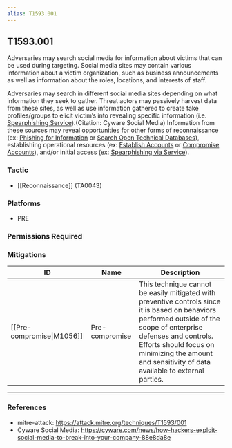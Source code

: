 ```yaml
---
alias: T1593.001
---
```


## T1593.001

Adversaries may search social media for information about victims that can be used during targeting. Social media sites may contain various information about a victim organization, such as business announcements as well as information about the roles, locations, and interests of staff.

Adversaries may search in different social media sites depending on what information they seek to gather. Threat actors may passively harvest data from these sites, as well as use information gathered to create fake profiles/groups to elicit victim’s into revealing specific information (i.e. [Spearphishing Service](https://attack.mitre.org/techniques/T1598/001)).(Citation: Cyware Social Media) Information from these sources may reveal opportunities for other forms of reconnaissance (ex: [Phishing for Information](https://attack.mitre.org/techniques/T1598) or [Search Open Technical Databases](https://attack.mitre.org/techniques/T1596)), establishing operational resources (ex: [Establish Accounts](https://attack.mitre.org/techniques/T1585) or [Compromise Accounts](https://attack.mitre.org/techniques/T1586)), and/or initial access (ex: [Spearphishing via Service](https://attack.mitre.org/techniques/T1566/003)).


### Tactic
- [[Reconnaissance]] (TA0043)

### Platforms
- PRE

### Permissions Required

### Mitigations

| ID | Name | Description |
| --- | --- | --- |
| [[Pre-compromise\|M1056]] | Pre-compromise | This technique cannot be easily mitigated with preventive controls since it is based on behaviors performed outside of the scope of enterprise defenses and controls. Efforts should focus on minimizing the amount and sensitivity of data available to external parties. |


---
### References

- mitre-attack: https://attack.mitre.org/techniques/T1593/001
- Cyware Social Media: https://cyware.com/news/how-hackers-exploit-social-media-to-break-into-your-company-88e8da8e
